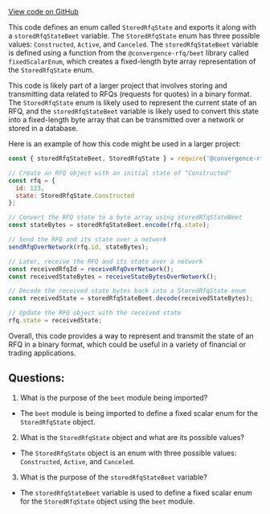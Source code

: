 [View code on GitHub](https://github.com/convergence-rfq/convergence-program-library/rfq/js/generated/types/StoredRfqState.js)

This code defines an enum called `StoredRfqState` and exports it along with a `storedRfqStateBeet` variable. The `StoredRfqState` enum has three possible values: `Constructed`, `Active`, and `Canceled`. The `storedRfqStateBeet` variable is defined using a function from the `@convergence-rfq/beet` library called `fixedScalarEnum`, which creates a fixed-length byte array representation of the `StoredRfqState` enum.

This code is likely part of a larger project that involves storing and transmitting data related to RFQs (requests for quotes) in a binary format. The `StoredRfqState` enum is likely used to represent the current state of an RFQ, and the `storedRfqStateBeet` variable is likely used to convert this state into a fixed-length byte array that can be transmitted over a network or stored in a database.

Here is an example of how this code might be used in a larger project:

```javascript
const { storedRfqStateBeet, StoredRfqState } = require('@convergence-rfq/stored-rfq-state');

// Create an RFQ object with an initial state of "Constructed"
const rfq = {
  id: 123,
  state: StoredRfqState.Constructed
};

// Convert the RFQ state to a byte array using storedRfqStateBeet
const stateBytes = storedRfqStateBeet.encode(rfq.state);

// Send the RFQ and its state over a network
sendRfqOverNetwork(rfq.id, stateBytes);

// Later, receive the RFQ and its state over a network
const receivedRfqId = receiveRfqOverNetwork();
const receivedStateBytes = receiveStateBytesOverNetwork();

// Decode the received state bytes back into a StoredRfqState enum
const receivedState = storedRfqStateBeet.decode(receivedStateBytes);

// Update the RFQ object with the received state
rfq.state = receivedState;
```

Overall, this code provides a way to represent and transmit the state of an RFQ in a binary format, which could be useful in a variety of financial or trading applications.
## Questions: 
 1. What is the purpose of the `beet` module being imported?
- The `beet` module is being imported to define a fixed scalar enum for the `StoredRfqState` object.

2. What is the `StoredRfqState` object and what are its possible values?
- The `StoredRfqState` object is an enum with three possible values: `Constructed`, `Active`, and `Canceled`.

3. What is the purpose of the `storedRfqStateBeet` variable?
- The `storedRfqStateBeet` variable is used to define a fixed scalar enum for the `StoredRfqState` object using the `beet` module.
